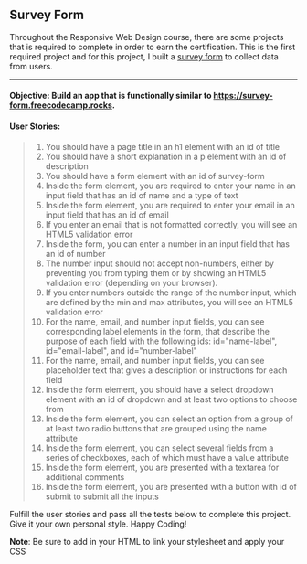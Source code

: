 ## Survey Form
Throughout the Responsive Web Design course, there are some projects that is required to complete in order to earn the certification.
This is the first required project and for this project, I built a [survey form](https://www.freecodecamp.org/learn/2022/responsive-web-design/build-a-survey-form-project/build-a-survey-form) to collect data from users.

___

#### Objective: Build an app that is functionally similar to https://survey-form.freecodecamp.rocks.

#### **User Stories**:
> 1. You should have a page title in an h1 element with an id of title
> 2. You should have a short explanation in a p element with an id of description
> 3. You should have a form element with an id of survey-form
> 4.  Inside the form element, you are required to enter your name in an input field that has an id of name and a type of text
> 5.  Inside the form element, you are required to enter your email in an input field that has an id of email
> 6.  If you enter an email that is not formatted correctly, you will see an HTML5 validation error
> 7.  Inside the form, you can enter a number in an input field that has an id of number
> 8.  The number input should not accept non-numbers, either by preventing you from typing them or by showing an HTML5 validation error (depending on your browser).
> 9.  If you enter numbers outside the range of the number input, which are defined by the min and max attributes, you will see an HTML5 validation error
> 10.  For the name, email, and number input fields, you can see corresponding label elements in the form, that describe the purpose of each field with the following ids: id="name-label", id="email-label", and id="number-label"
> 11.  For the name, email, and number input fields, you can see placeholder text that gives a description or instructions for each field
> 12.  Inside the form element, you should have a select dropdown element with an id of dropdown and at least two options to choose from
> 13.  Inside the form element, you can select an option from a group of at least two radio buttons that are grouped using the name attribute
> 14.  Inside the form element, you can select several fields from a series of checkboxes, each of which must have a value attribute
> 15.  Inside the form element, you are presented with a textarea for additional comments
> 16.  Inside the form element, you are presented with a button with id of submit to submit all the inputs

Fulfill the user stories and pass all the tests below to complete this project. Give it your own personal style. Happy Coding!

**Note**: Be sure to add <link rel="stylesheet" href="styles.css"> in your HTML to link your stylesheet and apply your CSS

